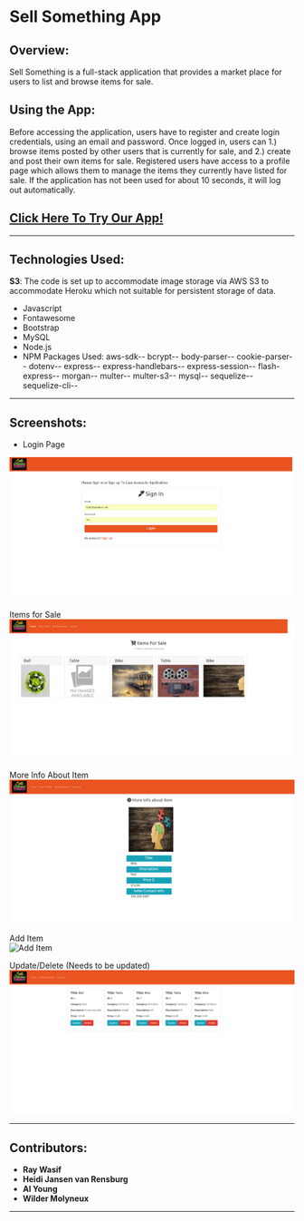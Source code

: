 # Sell Something App

## Overview:

Sell Something is a full-stack application that provides a market place for users to list and browse items for sale. 

## Using the App:

Before accessing the application, users have to register and create login credentials, using an email and password.  Once logged in, users can 1.) browse items posted by other users that is currently for sale, and 2.) create and post their own items for sale. Registered users have access to a profile page which allows them to manage the items they currently have listed for sale. If the application has not been used for about 10 seconds, it will log out automatically.

## [Click Here To Try Our App!](https://thawing-reaches-85632.herokuapp.com/)

<hr>


## Technologies Used:
**S3**: The code is set up to accommodate image storage via AWS S3 to accommodate Heroku which not suitable for persistent storage of data. 

- Javascript
- Fontawesome
- Bootstrap
- MySQL
- Node.js
- NPM Packages Used:
    aws-sdk--
    bcrypt--
    body-parser--
    cookie-parser--
    dotenv--
    express--
    express-handlebars--
    express-session--
    flash-express--
    morgan--
    multer--
    multer-s3--
    mysql--
    sequelize--
    sequelize-cli--

<hr>

## Screenshots:
- Login Page

 <img src="https://github.com/Heidijvr/group-project-2/blob/master/public/styles/img/project2.SignInPage.png" alt="Login Screenshot">
 <br>

 Items for Sale
 <img src="https://github.com/Heidijvr/group-project-2/blob/master/public/styles/img/Project2.ItemsForSale.png" alt="Items for Sale">
 <br>

More Info About Item
 <img src="https://github.com/Heidijvr/group-project-2/blob/master/public/styles/img/project2.MoreInfo.png" alt="More Info">
 <br>

 Add Item           
 <img src="https://github.com/Heidijvr/group-project-2/blob/master/public/styles/img/project2.AddItem.png" alt="Add Item">
 <br>

Update/Delete (Needs to be updated) 
<img src="https://github.com/Heidijvr/group-project-2/blob/master/public/styles/img/project2.UpdateDelete.png" alt="Update/Delete">
<hr>
    
## Contributors:

- <strong>Ray Wasif</strong>
- <strong>Heidi Jansen van Rensburg</strong>
- <strong>Al Young</strong>
- <strong>Wilder Molyneux</strong>
<hr>


